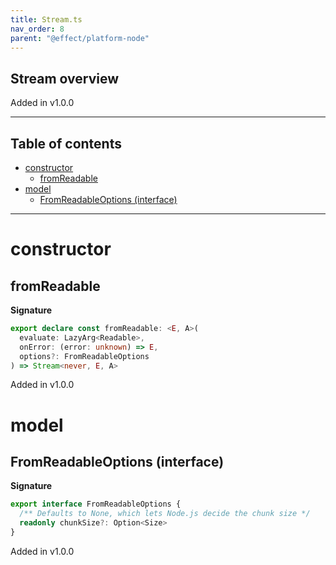 ```yaml
---
title: Stream.ts
nav_order: 8
parent: "@effect/platform-node"
---
```


## Stream overview

Added in v1.0.0

---

<h2 class="text-delta">Table of contents</h2>

- [constructor](#constructor)
  - [fromReadable](#fromreadable)
- [model](#model)
  - [FromReadableOptions (interface)](#fromreadableoptions-interface)

---

# constructor

## fromReadable

**Signature**

```ts
export declare const fromReadable: <E, A>(
  evaluate: LazyArg<Readable>,
  onError: (error: unknown) => E,
  options?: FromReadableOptions
) => Stream<never, E, A>
```

Added in v1.0.0

# model

## FromReadableOptions (interface)

**Signature**

```ts
export interface FromReadableOptions {
  /** Defaults to None, which lets Node.js decide the chunk size */
  readonly chunkSize?: Option<Size>
}
```

Added in v1.0.0
